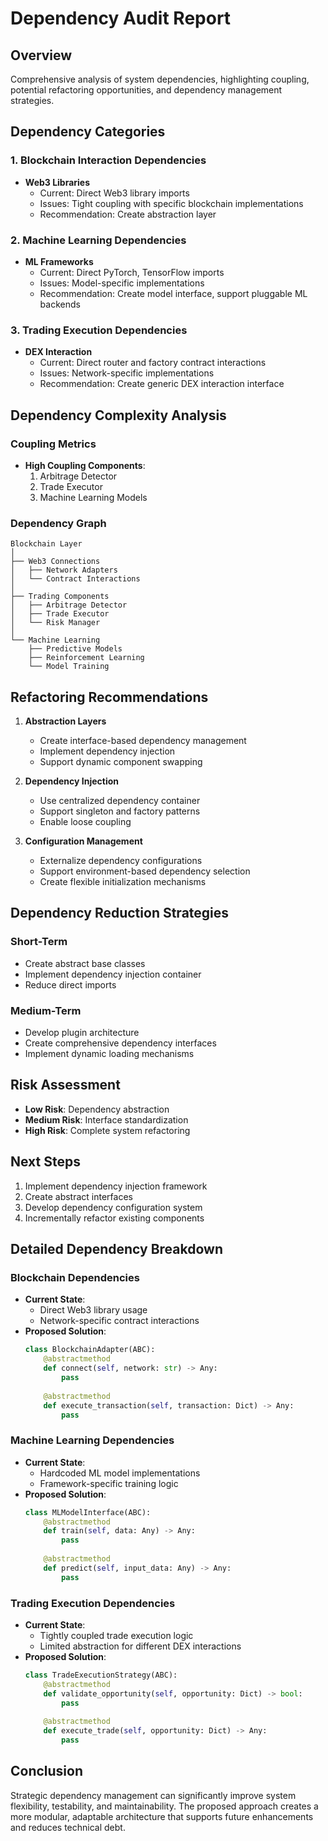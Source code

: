 # Dependency Audit Report

## Overview
Comprehensive analysis of system dependencies, highlighting coupling, potential refactoring opportunities, and dependency management strategies.

## Dependency Categories

### 1. Blockchain Interaction Dependencies
- **Web3 Libraries**
  - Current: Direct Web3 library imports
  - Issues: Tight coupling with specific blockchain implementations
  - Recommendation: Create abstraction layer

### 2. Machine Learning Dependencies
- **ML Frameworks**
  - Current: Direct PyTorch, TensorFlow imports
  - Issues: Model-specific implementations
  - Recommendation: Create model interface, support pluggable ML backends

### 3. Trading Execution Dependencies
- **DEX Interaction**
  - Current: Direct router and factory contract interactions
  - Issues: Network-specific implementations
  - Recommendation: Create generic DEX interaction interface

## Dependency Complexity Analysis

### Coupling Metrics
- **High Coupling Components**:
  1. Arbitrage Detector
  2. Trade Executor
  3. Machine Learning Models

### Dependency Graph
```
Blockchain Layer
│
├── Web3 Connections
│   ├── Network Adapters
│   └── Contract Interactions
│
├── Trading Components
│   ├── Arbitrage Detector
│   ├── Trade Executor
│   └── Risk Manager
│
└── Machine Learning
    ├── Predictive Models
    ├── Reinforcement Learning
    └── Model Training
```

## Refactoring Recommendations

1. **Abstraction Layers**
   - Create interface-based dependency management
   - Implement dependency injection
   - Support dynamic component swapping

2. **Dependency Injection**
   - Use centralized dependency container
   - Support singleton and factory patterns
   - Enable loose coupling

3. **Configuration Management**
   - Externalize dependency configurations
   - Support environment-based dependency selection
   - Create flexible initialization mechanisms

## Dependency Reduction Strategies

### Short-Term
- Create abstract base classes
- Implement dependency injection container
- Reduce direct imports

### Medium-Term
- Develop plugin architecture
- Create comprehensive dependency interfaces
- Implement dynamic loading mechanisms

## Risk Assessment
- **Low Risk**: Dependency abstraction
- **Medium Risk**: Interface standardization
- **High Risk**: Complete system refactoring

## Next Steps
1. Implement dependency injection framework
2. Create abstract interfaces
3. Develop dependency configuration system
4. Incrementally refactor existing components

## Detailed Dependency Breakdown

### Blockchain Dependencies
- **Current State**: 
  - Direct Web3 library usage
  - Network-specific contract interactions
- **Proposed Solution**:
  ```python
  class BlockchainAdapter(ABC):
      @abstractmethod
      def connect(self, network: str) -> Any:
          pass
      
      @abstractmethod
      def execute_transaction(self, transaction: Dict) -> Any:
          pass
  ```

### Machine Learning Dependencies
- **Current State**:
  - Hardcoded ML model implementations
  - Framework-specific training logic
- **Proposed Solution**:
  ```python
  class MLModelInterface(ABC):
      @abstractmethod
      def train(self, data: Any) -> Any:
          pass
      
      @abstractmethod
      def predict(self, input_data: Any) -> Any:
          pass
  ```

### Trading Execution Dependencies
- **Current State**:
  - Tightly coupled trade execution logic
  - Limited abstraction for different DEX interactions
- **Proposed Solution**:
  ```python
  class TradeExecutionStrategy(ABC):
      @abstractmethod
      def validate_opportunity(self, opportunity: Dict) -> bool:
          pass
      
      @abstractmethod
      def execute_trade(self, opportunity: Dict) -> Any:
          pass
  ```

## Conclusion
Strategic dependency management can significantly improve system flexibility, testability, and maintainability. The proposed approach creates a more modular, adaptable architecture that supports future enhancements and reduces technical debt.
